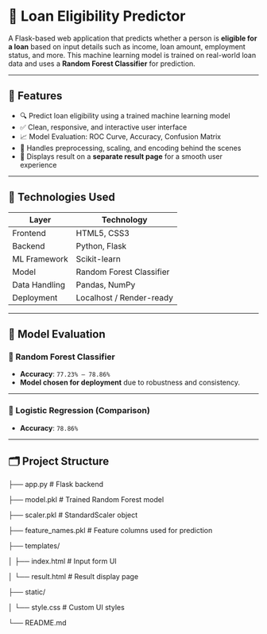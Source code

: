 # 🏦 Loan Eligibility Predictor

A Flask-based web application that predicts whether a person is **eligible for a loan** based on input details such as income, loan amount, employment status, and more. This machine learning model is trained on real-world loan data and uses a **Random Forest Classifier** for prediction.

---

## 📌 Features

- 🔍 Predict loan eligibility using a trained machine learning model
- ✅ Clean, responsive, and interactive user interface
- 📈 Model Evaluation: ROC Curve, Accuracy, Confusion Matrix
- 🔐 Handles preprocessing, scaling, and encoding behind the scenes
- 📄 Displays result on a **separate result page** for a smooth user experience

---

## 🚀 Technologies Used

| Layer         | Technology               |
|---------------|--------------------------|
| Frontend      | HTML5, CSS3              |
| Backend       | Python, Flask            |
| ML Framework  | Scikit-learn             |
| Model         | Random Forest Classifier |
| Data Handling | Pandas, NumPy            |
| Deployment    | Localhost / Render-ready |

---

## 🧠 Model Evaluation

### 🔹 Random Forest Classifier
- **Accuracy**: `77.23% – 78.86%`
- **Model chosen for deployment** due to robustness and consistency.

---

### 🔹 Logistic Regression (Comparison)

- **Accuracy**: `78.86%`

---

## 🗂️ Project Structure

├── app.py # Flask backend

├── model.pkl # Trained Random Forest model

├── scaler.pkl # StandardScaler object

├── feature_names.pkl # Feature columns used for prediction

├── templates/

│ ├── index.html # Input form UI

│ └── result.html # Result display page

├── static/

│ └── style.css # Custom UI styles

└── README.md

